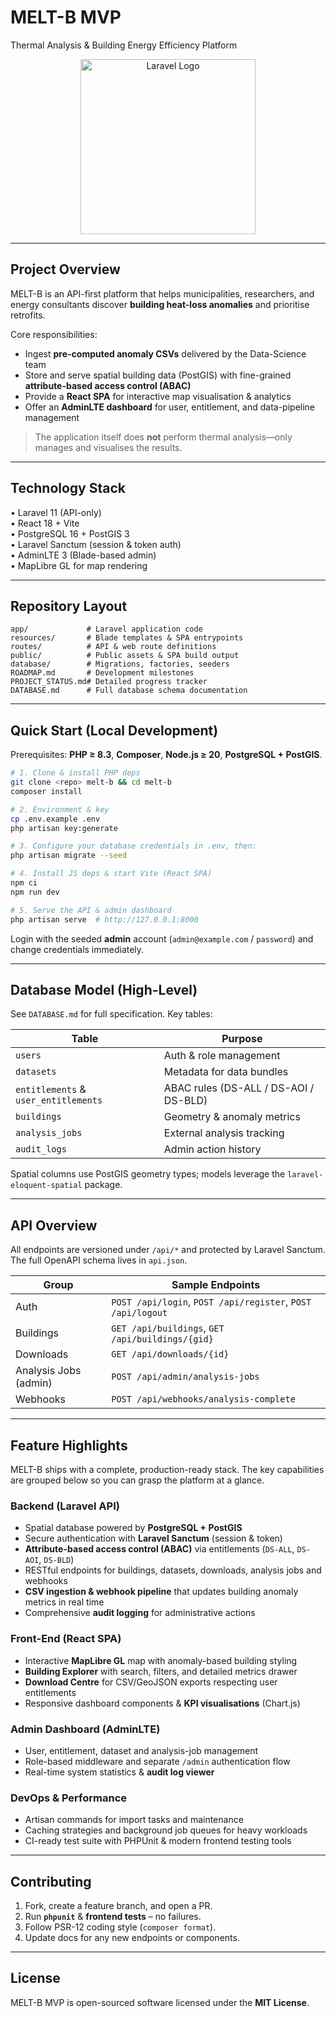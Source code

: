 # MELT-B MVP  
Thermal Analysis & Building Energy Efficiency Platform

<p align="center">
  <img src="https://raw.githubusercontent.com/laravel/art/master/logo-lockup/5%20SVG/2%20CMYK/1%20Full%20Color/laravel-logolockup-cmyk-red.svg" width="280" alt="Laravel Logo" />
</p>

---

## Project Overview

MELT-B is an API-first platform that helps municipalities, researchers, and energy consultants discover **building heat-loss anomalies** and prioritise retrofits.

Core responsibilities:

- Ingest **pre-computed anomaly CSVs** delivered by the Data-Science team
- Store and serve spatial building data (PostGIS) with fine-grained **attribute-based access control (ABAC)**
- Provide a **React SPA** for interactive map visualisation & analytics
- Offer an **AdminLTE dashboard** for user, entitlement, and data-pipeline management

> The application itself does **not** perform thermal analysis—only manages and visualises the results.

---

## Technology Stack

• Laravel 11 (API-only)  
• React 18 + Vite  
• PostgreSQL 16 + PostGIS 3  
• Laravel Sanctum (session & token auth)  
• AdminLTE 3 (Blade-based admin)  
• MapLibre GL for map rendering

---

## Repository Layout

```
app/             # Laravel application code
resources/       # Blade templates & SPA entrypoints
routes/          # API & web route definitions
public/          # Public assets & SPA build output
database/        # Migrations, factories, seeders
ROADMAP.md       # Development milestones
PROJECT_STATUS.md# Detailed progress tracker
DATABASE.md      # Full database schema documentation
```

---

## Quick Start (Local Development)

Prerequisites: **PHP ≥ 8.3**, **Composer**, **Node.js ≥ 20**, **PostgreSQL + PostGIS**.

```bash
# 1. Clone & install PHP deps
git clone <repo> melt-b && cd melt-b
composer install

# 2. Environment & key
cp .env.example .env
php artisan key:generate

# 3. Configure your database credentials in .env, then:
php artisan migrate --seed

# 4. Install JS deps & start Vite (React SPA)
npm ci
npm run dev

# 5. Serve the API & admin dashboard
php artisan serve  # http://127.0.0.1:8000
```

Login with the seeded **admin** account (`admin@example.com` / `password`) and change credentials immediately.

---

## Database Model (High-Level)

See `DATABASE.md` for full specification. Key tables:

| Table | Purpose |
|-------|---------|
| `users` | Auth & role management |
| `datasets` | Metadata for data bundles |
| `entitlements` & `user_entitlements` | ABAC rules (DS-ALL / DS-AOI / DS-BLD) |
| `buildings` | Geometry & anomaly metrics |
| `analysis_jobs` | External analysis tracking |
| `audit_logs` | Admin action history |

Spatial columns use PostGIS geometry types; models leverage the `laravel-eloquent-spatial` package.

---

## API Overview

All endpoints are versioned under `/api/*` and protected by Laravel Sanctum. The full OpenAPI schema lives in `api.json`.

| Group | Sample Endpoints |
|-------|-----------------|
| Auth | `POST /api/login`, `POST /api/register`, `POST /api/logout` |
| Buildings | `GET /api/buildings`, `GET /api/buildings/{gid}` |
| Downloads | `GET /api/downloads/{id}` |
| Analysis Jobs (admin) | `POST /api/admin/analysis-jobs` |
| Webhooks | `POST /api/webhooks/analysis-complete` |

---

## Feature Highlights

MELT-B ships with a complete, production-ready stack. The key capabilities are grouped below so you can grasp the platform at a glance.

### Backend (Laravel API)

- Spatial database powered by **PostgreSQL + PostGIS**
- Secure authentication with **Laravel Sanctum** (session & token)
- **Attribute-based access control (ABAC)** via entitlements (`DS-ALL`, `DS-AOI`, `DS-BLD`)
- RESTful endpoints for buildings, datasets, downloads, analysis jobs and webhooks
- **CSV ingestion & webhook pipeline** that updates building anomaly metrics in real time
- Comprehensive **audit logging** for administrative actions

### Front-End (React SPA)

- Interactive **MapLibre GL** map with anomaly-based building styling
- **Building Explorer** with search, filters, and detailed metrics drawer
- **Download Centre** for CSV/GeoJSON exports respecting user entitlements
- Responsive dashboard components & **KPI visualisations** (Chart.js)

### Admin Dashboard (AdminLTE)

- User, entitlement, dataset and analysis-job management
- Role-based middleware and separate `/admin` authentication flow
- Real-time system statistics & **audit log viewer**

### DevOps & Performance

- Artisan commands for import tasks and maintenance
- Caching strategies and background job queues for heavy workloads
- CI-ready test suite with PHPUnit & modern frontend testing tools

---

## Contributing

1. Fork, create a feature branch, and open a PR.  
2. Run **`phpunit`** & **frontend tests** – no failures.  
3. Follow PSR-12 coding style (`composer format`).  
4. Update docs for any new endpoints or components.

---

## License

MELT-B MVP is open-sourced software licensed under the **MIT License**.

